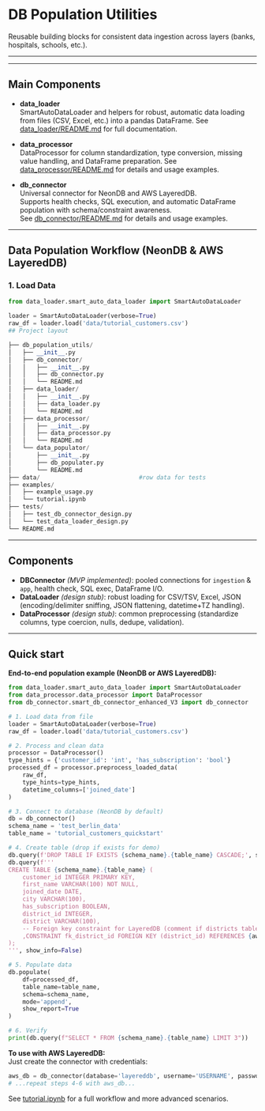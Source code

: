 # DB Population Utilities

Reusable building blocks for consistent data ingestion across layers (banks, hospitals, schools, etc.).

---

---

## Main Components

- **data_loader**  
  SmartAutoDataLoader and helpers for robust, automatic data loading from files (CSV, Excel, etc.) into a pandas DataFrame.
  See [data_loader/README.md](data_loader/README.md) for full documentation.

- **data_processor**  
  DataProcessor for column standardization, type conversion, missing value handling, and DataFrame preparation.
See [data_processor/README.md](data_processor/readme.md) for details and usage examples.
- **db_connector**  
  Universal connector for NeonDB and AWS LayeredDB.  
  Supports health checks, SQL execution, and automatic DataFrame population with schema/constraint awareness.  
  See [db_connector/README.md](db_connector/README.md) for details and usage examples.



---

## Data Population Workflow (NeonDB & AWS LayeredDB)

### 1. Load Data

```python
from data_loader.smart_auto_data_loader import SmartAutoDataLoader

loader = SmartAutoDataLoader(verbose=True)
raw_df = loader.load('data/tutorial_customers.csv')
## Project layout

├── db_population_utils/
│   ├── __init__.py
│   ├── db_connector/
│   │   ├── __init__.py
│   │   ├── db_connector.py
│   │   └── README.md
│   ├── data_loader/
│   │   ├── __init__.py
│   │   ├── data_loader.py
│   │   └── README.md
│   ├── data_processor/
│   │   ├── __init__.py
│   │   ├── data_processor.py
│   │   └── README.md
│   └── data_populator/
│       ├── __init__.py
│       ├── db_populater.py
│       └── README.md
├── data/                            #row data for tests 
├── examples/
│   ├── example_usage.py
│   └── tutorial.ipynb
├── tests/
│   ├── test_db_connector_design.py
│   └── test_data_loader_design.py
└── README.md

````

---

## Components

- **DBConnector** *(MVP implemented)*: pooled connections for `ingestion` & `app`, health check, SQL exec, DataFrame I/O.
- **DataLoader** *(design stub)*: robust loading for CSV/TSV, Excel, JSON (encoding/delimiter sniffing, JSON flattening, datetime+TZ handling).
- **DataProcessor** *(design stub)*: common preprocessing (standardize columns, type coercion, nulls, dedupe, validation).


---

## Quick start

**End-to-end population example (NeonDB or AWS LayeredDB):**

```python
from data_loader.smart_auto_data_loader import SmartAutoDataLoader
from data_processor.data_processor import DataProcessor
from db_connector.smart_db_connector_enhanced_V3 import db_connector

# 1. Load data from file
loader = SmartAutoDataLoader(verbose=True)
raw_df = loader.load('data/tutorial_customers.csv')

# 2. Process and clean data
processor = DataProcessor()
type_hints = {'customer_id': 'int', 'has_subscription': 'bool'}
processed_df = processor.preprocess_loaded_data(
    raw_df,
    type_hints=type_hints,
    datetime_columns=['joined_date']
)

# 3. Connect to database (NeonDB by default)
db = db_connector()
schema_name = 'test_berlin_data'
table_name = 'tutorial_customers_quickstart'

# 4. Create table (drop if exists for demo)
db.query(f'DROP TABLE IF EXISTS {schema_name}.{table_name} CASCADE;', show_info=False)
db.query(f'''
CREATE TABLE {schema_name}.{table_name} (
    customer_id INTEGER PRIMARY KEY,
    first_name VARCHAR(100) NOT NULL,
    joined_date DATE,
    city VARCHAR(100),
    has_subscription BOOLEAN,
    district_id INTEGER,
    district VARCHAR(100),
    -- Foreign key constraint for LayeredDB (comment if districts table does not exists)
    ,CONSTRAINT fk_district_id FOREIGN KEY (district_id) REFERENCES {aws_schema_name}.districts(district_id)
);
''', show_info=False)

# 5. Populate data
db.populate(
    df=processed_df,
    table_name=table_name,
    schema=schema_name,
    mode='append',
    show_report=True
)

# 6. Verify
print(db.query(f"SELECT * FROM {schema_name}.{table_name} LIMIT 3"))
```

**To use with AWS LayeredDB:**  
Just create the connector with credentials:
```python
aws_db = db_connector(database='layereddb', username='USERNAME', password='PASSWORD')
# ...repeat steps 4-6 with aws_db...
```

See [tutorial.ipynb](examples/tutorial.ipynb) for a full workflow and more advanced scenarios.
````